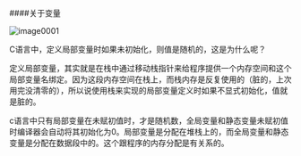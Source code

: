 ####关于变量

![image0001](/home/yanpeishi/image0001.png)

C语言中，定义局部变量时如果未初始化，则值是随机的，这是为什么呢？

定义局部变量，其实就是在栈中通过移动栈指针来给程序提供一个内存空间和这个局部变量名绑定。因为这段内存空间在栈上，而栈内存是反复使用的（脏的，上次用完没清零的），所以说使用栈来实现的局部变量定义时如果不显式初始化，值就是脏的。

c语言中只有局部变量在未赋初值时，才是随机数，全局变量和静态变量未赋初值时编译器会自动将其初始化为0。局部变量是分配在堆栈上的，而全局变量和静态变量是分配在数据段中的。这个跟程序的内存分配是有关系的。